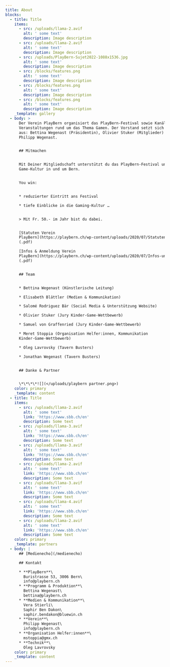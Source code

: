 ```yaml
---
title: About
blocks:
  - title: Title
    items:
      - src: /uploads/llama-2.avif
        alt: ' some text'
        description: Image description
      - src: /uploads/llama-2.avif
        alt: ' some text'
        description: Image description
      - src: /uploads/PlayBern-Sujet2022-1088x1536.jpg
        alt: ' some text'
        description: Image description
      - src: /blocks/features.png
        alt: ' some text'
        description: Image description
      - src: /blocks/features.png
        alt: ' some text'
        description: Image description
      - src: /blocks/features.png
        alt: ' some text'
        description: Image description
    _template: gallery
  - body: >
      Der Verein PlayBern organisiert das PlayBern-Festival sowie Kanäle und
      Veranstaltungen rund um das Thema Gamen. Der Vorstand setzt sich zusammen
      aus: Bettina Wegenast (Präsidentin), Olivier Stuker (Mitglieder) und
      Philipp Wegenast.


      ## Mitmachen


      Mit Deiner Mitgliedschaft unterstützt du das PlayBern-Festival und die
      Game-Kultur in und um Bern.


      You win:


      * reduzierter Eintritt ans Festival

      * tiefe Einblicke in die Gaming-Kultur …


      > Mit Fr. 50.- im Jahr bist du dabei.


      [Statuten Verein
      PlayBern](https://playbern.ch/wp-content/uploads/2020/07/Statuten-Verein-PlayBern.pdf)
      (.pdf)

      [Infos & Anmeldung Verein
      PlayBern](https://playbern.ch/wp-content/uploads/2020/07/Infos-und-Anmeldung-Verein-PlayBern.pdf)
      (.pdf)


      ## Team


      * Bettina Wegenast (Künstlerische Leitung)

      * Elisabeth Blättler (Medien & Kommunikation)

      * Salomé Rodriguez Bär (Social Media & Unterstützung Website)

      * Olivier Stuker (Jury Kinder-Game-Wettbewerb)

      * Samuel von Graffenried (Jury Kinder-Game-Wettbewerb)

      * Meret Stoppia (Organisation Helfer:innen, Kommunikation
      Kinder-Game-Wettbewerb)

      * Oleg Lavrovsky (Tavern Busters)

      * Jonathan Wegenast (Tavern Busters)


      ## Danke & Partner


      \*\*\*\*![](</uploads/playbern partner.png>)
    color: primary
    _template: content
  - title: Title
    items:
      - src: /uploads/llama-2.avif
        alt: ' some text'
        link: 'https://www.sbb.ch/en'
        description: Some text
      - src: /uploads/llama-3.avif
        alt: ' some text'
        link: 'https://www.sbb.ch/en'
        description: Some text
      - src: /uploads/llama-3.avif
        alt: ' some text'
        link: 'https://www.sbb.ch/en'
        description: Some text
      - src: /uploads/llama-2.avif
        alt: ' some text'
        link: 'https://www.sbb.ch/en'
        description: Some text
      - src: /uploads/llama-3.avif
        alt: ' some text'
        link: 'https://www.sbb.ch/en'
        description: Some text
      - src: /uploads/llama-4.avif
        alt: ' some text'
        link: 'https://www.sbb.ch/en'
        description: Some text
      - src: /uploads/llama-2.avif
        alt: ' some text'
        link: 'https://www.sbb.ch/en'
        description: Some text
    color: primary
    _template: partners
  - body: |
      ## [Medienecho](/medienecho)

      ## Kontakt

      * **PlayBern**\
        Buristrasse 53, 3006 Bern\
        info@playbern.ch
      * **Programm & Produktion**\
        Bettina Wegenast\
        bettina@playbern.ch
      * **Medien & Kommunikation**\
        Vera Stierli\
        Saphir Ben Dakon\
        saphir.bendakon@bluewin.ch
      * **Verein**\
        Philipp Wegenast\
        info@playbern.ch
      * **Organisation Helfer:innen**\
        mstoppia@gmx.ch
      * **Technik**\
        Oleg Lavrovsky
    color: primary
    _template: content
---
```

































